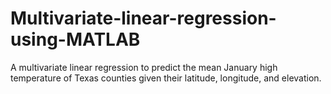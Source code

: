 # Multivariate-linear-regression-using-MATLAB
A multivariate linear regression to predict the mean January high temperature of Texas counties given their latitude, longitude, and elevation.
